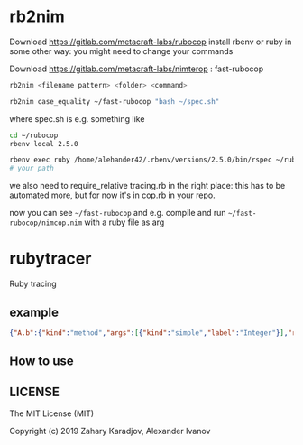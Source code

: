 
# rb2nim

Download https://gitlab.com/metacraft-labs/rubocop
install rbenv or ruby in some other way: you might need to change your commands

Download https://gitlab.com/metacraft-labs/nimterop : fast-rubocop

```bash
rb2nim <filename pattern> <folder> <command>

rb2nim case_equality ~/fast-rubocop "bash ~/spec.sh"
```

where spec.sh is e.g. something like 

```bash
cd ~/rubocop
rbenv local 2.5.0

rbenv exec ruby /home/alehander42/.rbenv/versions/2.5.0/bin/rspec ~/rubocop/spec/rubocop/cop/style/case_equality_spec.rb
# your path
```

we also need to require_relative tracing.rb in the right place: this has to be automated more, but for now it's in cop.rb in your repo.

now you can see `~/fast-rubocop` and e.g. compile and run `~/fast-rubocop/nimcop.nim` with a ruby file as arg

# rubytracer

Ruby tracing

## example

```json
{"A.b":{"kind":"method","args":[{"kind":"simple","label":"Integer"}],"return_type":{"kind":"simple","label":"NilClass"}},"Love.b":{"kind":"method","args":[{"kind":"simple","label":"String"}],"return_type":{"kind":"simple","label":"NilClass"}}}
```

## How to use

## LICENSE

The MIT License (MIT)

Copyright (c) 2019 Zahary Karadjov, Alexander Ivanov
